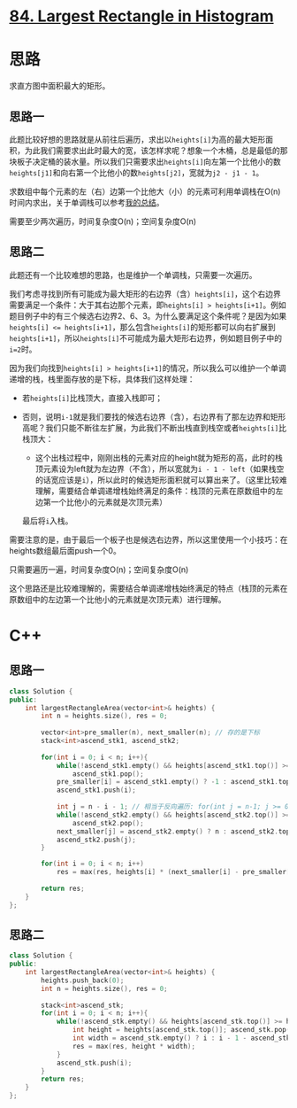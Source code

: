 # [84. Largest Rectangle in Histogram](https://leetcode.com/problems/largest-rectangle-in-histogram/)

# 思路

求直方图中面积最大的矩形。

## 思路一
此题比较好想的思路就是从前往后遍历，求出以`heights[i]`为高的最大矩形面积，为此我们需要求出此时最大的宽，该怎样求呢？想象一个木桶，总是最低的那块板子决定桶的装水量。所以我们只需要求出`heights[i]`向左第一个比他小的数`heights[j1]`和向右第一个比他小的数`heights[j2]`，宽就为`j2 - j1 - 1`。

求数组中每个元素的左（右）边第一个比他大（小）的元素可利用单调栈在O(n)时间内求出，关于单调栈可以参考[我的总结](../algorithm/array/monotonic_stack_queue.md)。

需要至少两次遍历，时间复杂度O(n)；空间复杂度O(n)


## 思路二

此题还有一个比较难想的思路，也是维护一个单调栈，只需要一次遍历。

我们考虑寻找到所有可能成为最大矩形的右边界（含）`heights[i]`，这个右边界需要满足一个条件：大于其右边那个元素，即`heights[i] > heights[i+1]`。例如题目例子中的有三个候选右边界2、6、3。为什么要满足这个条件呢？是因为如果`heights[i] <= heights[i+1]`，那么包含`heights[i]`的矩形都可以向右扩展到`heights[i+1]`，所以`heights[i]`不可能成为最大矩形右边界，例如题目例子中的`i=2`时。

因为我们向找到`heights[i] > heights[i+1]`的情况，所以我么可以维护一个单调递增的栈，栈里面存放的是下标，具体我们这样处理：
* 若`heights[i]`比栈顶大，直接入栈即可；
* 否则，说明`i-1`就是我们要找的候选右边界（含），右边界有了那左边界和矩形高呢？我们只能不断往左扩展，为此我们不断出栈直到栈空或者`heights[i]`比栈顶大：
    * 这个出栈过程中，刚刚出栈的元素对应的height就为矩形的高，此时的栈顶元素设为left就为左边界（不含），所以宽就为`i - 1 - left`（如果栈空的话宽应该是`i`），所以此时的候选矩形面积就可以算出来了。（这里比较难理解，需要结合单调递增栈始终满足的条件：栈顶的元素在原数组中的左边第一个比他小的元素就是次顶元素）

    最后将`i`入栈。


需要注意的是，由于最后一个板子也是候选右边界，所以这里使用一个小技巧：在heights数组最后面push一个0。

只需要遍历一遍，时间复杂度O(n)；空间复杂度O(n)

这个思路还是比较难理解的，需要结合单调递增栈始终满足的特点（栈顶的元素在原数组中的左边第一个比他小的元素就是次顶元素）进行理解。


# C++
## 思路一
``` C++
class Solution {
public:
    int largestRectangleArea(vector<int>& heights) {
        int n = heights.size(), res = 0;
        
        vector<int>pre_smaller(n), next_smaller(n); // 存的是下标
        stack<int>ascend_stk1, ascend_stk2;
        
        for(int i = 0; i < n; i++){
            while(!ascend_stk1.empty() && heights[ascend_stk1.top()] >= heights[i])
                ascend_stk1.pop();
            pre_smaller[i] = ascend_stk1.empty() ? -1 : ascend_stk1.top();
            ascend_stk1.push(i);
            
            int j = n - i - 1; // 相当于反向遍历: for(int j = n-1; j >= 0; j--)
            while(!ascend_stk2.empty() && heights[ascend_stk2.top()] >= heights[j])
                ascend_stk2.pop();
            next_smaller[j] = ascend_stk2.empty() ? n : ascend_stk2.top();
            ascend_stk2.push(j);
        }

        for(int i = 0; i < n; i++)
            res = max(res, heights[i] * (next_smaller[i] - pre_smaller[i] - 1));
        
        return res;
    }
};
```

## 思路二
``` C++
class Solution {
public:
    int largestRectangleArea(vector<int>& heights) {
        heights.push_back(0);
        int n = heights.size(), res = 0;
        
        stack<int>ascend_stk;
        for(int i = 0; i < n; i++){
            while(!ascend_stk.empty() && heights[ascend_stk.top()] >= heights[i]){
                int height = heights[ascend_stk.top()]; ascend_stk.pop();
                int width = ascend_stk.empty() ? i : i - 1 - ascend_stk.top();
                res = max(res, height * width);
            }
            ascend_stk.push(i);
        }
        return res;
    }
};
```